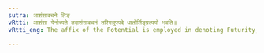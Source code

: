 ```yaml
---
sutra: आशंसावचने लिङ्
vRtti: आशंसा येनोच्यते तदाशंसावचनं तस्मिन्नुपपदे धातोर्लिङ्प्रत्ययो भवति॥
vRtti_eng: The affix of the Potential is employed in denoting Futurity, after a root, when the _upapada_ in composition with it, is a word expressing 'hope'.

---
```

